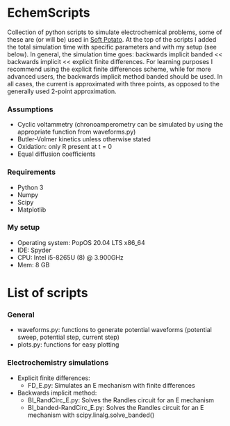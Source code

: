 # EchemScripts
Collection of python scripts to simulate electrochemical problems, some of these are (or will be) used in [Soft Potato](https://github.com/oliverrdz/SoftPotato). At the top of the scripts I added the total simulation time with specific parameters and with my setup (see below). In general, the simulation time goes: backwards implicit banded << backwards implicit << explicit finite differences. For learning purposes I recommend using the explicit finite differences scheme, while for more advanced users, the backwards implicit method banded should be used. In all cases, the current is approximated with three points, as opposed to the generally used 2-point approximation.

### Assumptions
* Cyclic voltammetry (chronoamperometry can be simulated by using the appropriate function from waveforms.py)
* Butler-Volmer kinetics unless otherwise stated
* Oxidation: only R present at t = 0
* Equal diffusion coefficients

### Requirements
* Python 3
* Numpy
* Scipy
* Matplotlib

### My setup
* Operating system: PopOS 20.04 LTS x86_64
* IDE: Spyder
* CPU: Intel i5-8265U (8) @ 3.900GHz
* Mem: 8 GB

# List of scripts
### General
* waveforms.py: functions to generate potential waveforms (potential sweep, potential step, current step)
* plots.py: functions for easy plotting

### Electrochemistry simulations
* Explicit finite differences:
  * FD_E.py: Simulates an E mechanism with finite differences
* Backwards implicit method:
  * BI_RandCirc_E.py: Solves the Randles circuit for an E mechanism
  * BI_banded-RandCirc_E.py: Solves the Randles circuit for an E mechanism with scipy.linalg.solve_banded()
